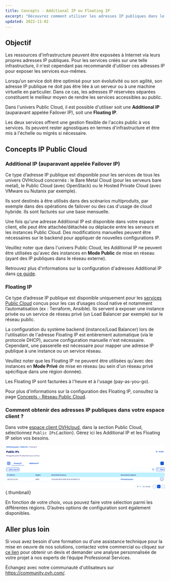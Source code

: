 ```yaml
---
title: Concepts - Additional IP ou Floating IP
excerpt: "Découvrez comment utiliser les adresses IP publiques dans le cadre du réseau Public Cloud"
updated: 2022-11-02
---
```


## Objectif

Les ressources d'infrastructure peuvent être exposées à Internet via leurs propres adresses IP publiques. Pour les services créés sur une telle infrastructure, il n'est cependant pas recommandé d'utiliser ces adresses IP pour exposer les services eux-mêmes.

Lorsqu’un service doit être optimisé pour son évolutivité ou son agilité, son adresse IP publique ne doit pas être liée à un serveur ou à une machine virtuelle en particulier. Dans ce cas, les adresses IP réservées séparées constituent le meilleur moyen de rendre les services accessibles au public.

Dans l'univers Public Cloud, il est possible d'utiliser soit une **Additional IP** (auparavant appelée Failover IP), soit une **Floating IP**.

Les deux services offrent une gestion flexible de l'accès public à vos services. Ils peuvent rester agnostiques en termes d'infrastructure et être mis à l'échelle ou migrés si nécessaire.

## Concepts IP Public Cloud

### Additional IP (auparavant appelée Failover IP)

Ce type d’adresse IP publique est disponible pour les services de tous les univers OVHcloud concernés : le Bare Metal Cloud (pour les serveurs bare metal), le Public Cloud (avec OpenStack) ou le Hosted Private Cloud (avec VMware ou Nutanix par exemple).

Ils sont destinés à être utilisés dans des scénarios multiproduits, par exemple dans des opérations de failover ou des cas d'usage de cloud hybride. Ils sont facturés sur une base mensuelle.

Une fois qu'une adresse Additional IP est disponible dans votre espace client, elle peut être attachée/détachée ou déplacée entre les serveurs et les instances Public Cloud. Des modifications manuelles peuvent être nécessaires sur le backend pour appliquer de nouvelles configurations IP.

Veuillez noter que dans l'univers Public Cloud, les Additional IP ne peuvent être utilisées qu'avec des instances en **Mode Public** de mise en réseau (ayant des IP publiques dans le réseau externe).

Retrouvez plus d'informations sur la configuration d'adresses Additional IP dans [ce guide](/pages/public_cloud/public_cloud_network_services/getting-started-04-configure-additional-ip-to-instance).

### Floating IP

Ce type d’adresse IP publique est disponible uniquement pour les [services Public Cloud](https://www.ovhcloud.com/fr-ca/public-cloud/) conçus pour les cas d’usages cloud native et notamment l’automatisation (ex : Terraform, Ansible). Ils servent à exposer une instance privée ou un service de réseau privé (un Load Balancer par exemple) sur le réseau public.

La configuration du système backend (instance/Load Balancer) lors de l'utilisation de l'adresse Floating IP est entièrement automatique (via le protocole DHCP), aucune configuration manuelle n'est nécessaire. Cependant, une passerelle est nécessaire pour mapper une adresse IP publique à une instance ou un service réseau.

Veuillez noter que les Floating IP ne peuvent être utilisées qu'avec des instances en **Mode Privé** de mise en réseau (au sein d'un réseau privé spécifique dans une région donnée).

Les Floating IP sont facturées à l'heure et à l'usage (pay-as-you-go).

Pour plus d'informations sur la configuration des Floating IP, consultez la page [Concepts - Réseau Public Cloud](/pages/public_cloud/public_cloud_network_services/concepts-01-public-cloud-networking-concepts).

### Comment obtenir des adresses IP publiques dans votre espace client ?

Dans votre [espace client OVHcloud](https://ca.ovh.com/auth/?action=gotomanager&from=https://www.ovh.com/ca/fr/&ovhSubsidiary=qc), dans la section Public Cloud, sélectionnez `Public IPs`{.action}. Gérez ici les Additional IP et les Floating IP selon vos besoins.

![Concept IP](images/concip.png){.thumbnail}

En fonction de votre choix, vous pouvez faire votre sélection parmi les différentes régions. D’autres options de configuration sont également disponibles.

## Aller plus loin

Si vous avez besoin d'une formation ou d'une assistance technique pour la mise en oeuvre de nos solutions, contactez votre commercial ou cliquez sur [ce lien](https://www.ovhcloud.com/fr-ca/professional-services/) pour obtenir un devis et demander une analyse personnalisée de votre projet à nos experts de l’équipe Professional Services.

Échangez avec notre communauté d'utilisateurs sur <https://community.ovh.com/>.